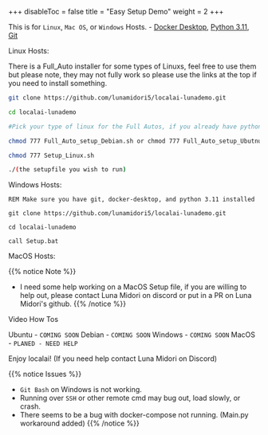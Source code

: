 
+++
disableToc = false
title = "Easy Setup Demo"
weight = 2
+++

This is for `Linux`, `Mac OS`, or `Windows` Hosts. - [Docker Desktop](https://docs.docker.com/engine/install/), [Python 3.11](https://www.python.org/downloads/release/python-3110/), [Git](https://git-scm.com/book/en/v2/Getting-Started-Installing-Git)

Linux Hosts:

There is a Full_Auto installer for some types of Linuxs, feel free to use them but please note, they may not fully work so please use the links at the top if you need to install something.

```bash
git clone https://github.com/lunamidori5/localai-lunademo.git

cd localai-lunademo

#Pick your type of linux for the Full Autos, if you already have python, docker, and docker-compose installed skip this chmod. But make sure you chmod the setup_linux file.

chmod 777 Full_Auto_setup_Debian.sh or chmod 777 Full_Auto_setup_Ubutnu.sh

chmod 777 Setup_Linux.sh

./(the setupfile you wish to run)
```

Windows Hosts:

```batch
REM Make sure you have git, docker-desktop, and python 3.11 installed

git clone https://github.com/lunamidori5/localai-lunademo.git

cd localai-lunademo

call Setup.bat
```

MacOS Hosts: 

{{% notice Note %}}
- I need some help working on a MacOS Setup file, if you are willing to help out, please contact Luna Midori on discord or put in a PR on Luna Midori's github.
{{% /notice %}}

Video How Tos 

Ubuntu - ``COMING SOON``
Debian - ``COMING SOON``
Windows - ``COMING SOON``
MacOS - ``PLANED - NEED HELP``

Enjoy localai! (If you need help contact Luna Midori on Discord)

{{% notice Issues %}}
- `Git Bash` on Windows is not working.
- Running over `SSH` or other remote cmd may bug out, load slowly, or crash.
- There seems to be a bug with docker-compose not running. (Main.py workaround added)
{{% /notice %}}
